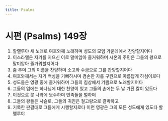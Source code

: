 ```yaml
---
title: Psalms
---
```


# 시편 (Psalms) 149장
1. 할렐루야 새 노래로 여호와께 노래하며 성도의 모임 가운데에서 찬양할지어다
1. 이스라엘은 자기를 지으신 이로 말미암아 즐거워하며 시온의 주민은 그들의 왕으로 말미암아 즐거워할지어다
1. 춤 추며 그의 이름을 찬양하며 소고와 수금으로 그를 찬양할지어다
1. 여호와께서는 자기 백성을 기뻐하시며 겸손한 자를 구원으로 아름답게 하심이로다
1. 성도들은 영광 중에 즐거워하며 그들의 침상에서 기쁨으로 노래할지어다
1. 그들의 입에는 하나님에 대한 찬양이 있고 그들의 손에는 두 날 가진 칼이 있도다
1. 이것으로 뭇 나라에 보수하며 민족들을 벌하며
1. 그들의 왕들은 사슬로, 그들의 귀인은 철고랑으로 결박하고
1. 기록한 판결대로 그들에게 시행할지로다 이런 영광은 그의 모든 성도에게 있도다 할렐루야